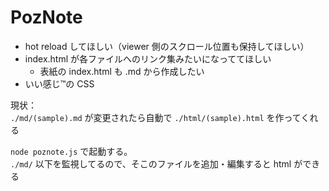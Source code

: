 # PozNote

- hot reload してほしい（viewer 側のスクロール位置も保持してほしい）
- index.html が各ファイルへのリンク集みたいになっててほしい
  - 表紙の index.html も .md から作成したい
- いい感じ™の CSS 

現状：  
`./md/(sample).md` が変更されたら自動で `./html/(sample).html` を作ってくれる

`node poznote.js` で起動する。  
`./md/` 以下を監視してるので、そこのファイルを追加・編集すると html ができる
